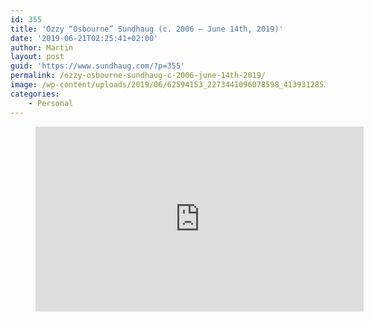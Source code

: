 ```yaml
---
id: 355
title: 'Ozzy “Osbourne” Sundhaug (c. 2006 – June 14th, 2019)'
date: '2019-06-21T02:25:41+02:00'
author: Martin
layout: post
guid: 'https://www.sundhaug.com/?p=355'
permalink: /ozzy-osbourne-sundhaug-c-2006-june-14th-2019/
image: /wp-content/uploads/2019/06/62594153_2273441096078598_4139312853649719296_n1.jpg
categories:
    - Personal
---
```


<figure class="wp-block-embed-youtube wp-block-embed is-type-video is-provider-youtube wp-embed-aspect-4-3 wp-has-aspect-ratio"><div class="wp-block-embed__wrapper"><span class="embed-youtube" style="text-align:center; display: block;"><iframe allowfullscreen="true" class="youtube-player" height="296" loading="lazy" sandbox="allow-scripts allow-same-origin allow-popups allow-presentation" src="https://www.youtube.com/embed/4rrXR6n0RTY?version=3&rel=1&showsearch=0&showinfo=1&iv_load_policy=1&fs=1&hl=en-US&autohide=2&wmode=transparent" style="border:0;" width="525"></iframe></span></div></figure>